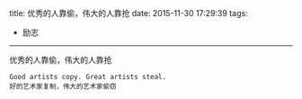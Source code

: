 title: 优秀的人靠偷，伟大的人靠抢
date: 2015-11-30 17:29:39
tags:
- 励志
---
优秀的人靠偷，伟大的人靠抢
<!--more-->

	Good artists copy. Great artists steal.
	好的艺术家复制，伟大的艺术家偷窃

